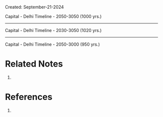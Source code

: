 Created: September-21-2024

Capital - Delhi
Timeline - 2050-3050 (1000 yrs.)

___

Capital - Delhi
Timeline - 2030-3050 (1020 yrs.)

___

Capital - Delhi
Timeline - 2050-3000 (950 yrs.)

# Related Notes

1. 
# References

1. 